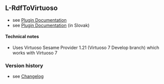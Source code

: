 L-RdfToVirtuoso
----------

* see [Plugin Documentation](./doc/About.md)
* see [Plugin Documentation](./doc/About_sk.md) (in Slovak)

#### Technical notes

* Uses Virtuoso Sesame Provider 1.21 (Virtuoso 7 Develop branch) which works with Virtuoso 7

### Version history

* see [Changelog](./CHANGELOG.md)

